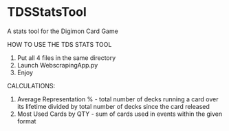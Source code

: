 # TDSStatsTool
A stats tool for the Digimon Card Game

HOW TO USE THE TDS STATS TOOL
1. Put all 4 files in the same directory
2. Launch WebscrapingApp.py
3. Enjoy

CALCULATIONS:
1. Average Representation % - total number of decks running a card over its lifetime divided by total number of decks since the card released
2. Most Used Cards by QTY - sum of cards used in events within the given format
